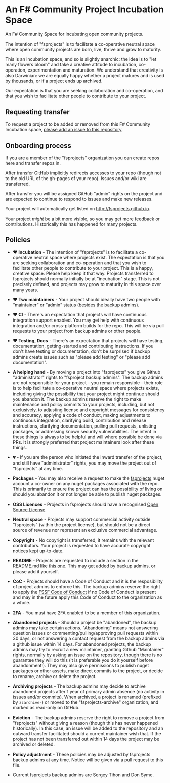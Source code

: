 # An F# Community Project Incubation Space

An F# Community Space for incubating open community projects.

The intention of "fsprojects" is to facilitate a co-operative neutral space where open community projects are born, live, thrive and grow to maturity.

This is an incubation space, and so is slightly anarchic: the idea is to "let many flowers bloom" and take a creative attitude to incubation, co-operation, experimentation and maturation. We understand that creativity is also Darwinian: we are equally happy whether a project matures and is used by thousands, or if a project ends up archived.

Our expectation is that you are seeking collaboration and co-operation, and that you wish to facilitate other people to contribute to your project.

## Requesting transfer

To request a project to be added or removed from this F# Community Incubation space, [please add an issue to this repository](https://github.com/fsprojects/FsProjectsAdmin/issues/new).

## Onboarding process 

If you are a member of the "fsprojects" organization you can create repos here and transfer repos in.

After transfer GitHub implicitly redirects accesses to your repo (though not to the old URL of the gh-pages of your repo).  Issues and/or wiki are transferred.

After transfer you will be assigned GitHub “admin” rights on the project and are expected to continue to respond to issues and make new releases.  

Your project will automatically get listed on http://fsprojects.github.io.

Your project *might* be a bit more visible, so you may get more feedback or contributions. Historically this has happened for many projects.

## Policies

* **❤️ Incubation** - The intention of "fsprojects" is to facilitate a co-operative neutral space where projects exist. The expectation is that you are seeking collaboration and co-operation and that you wish to facilitate other people to contribute to your project. This is a happy, creative space. Please help keep it that way. Projects transferred to fsprojects should normally initially be at "incubation" stage. This is not precisely defined, and projects may grow to maturity in this space over many years.

* **❤️ Two maintainers** - Your project should ideally have two people with “maintainer” or “admin” status (besides the backup admins). 

* **❤️ CI** - There's an expectation that projects will have continuous integration support enabled. You may get help with continuous integration and/or cross-platform builds for the repo. This will be via pull requests to your project from backup admins or other people.

* **❤️ Testing, Docs** - There's an expectation that projects will have testing, documentation, getting-started and contributing instructions. If you don't have testing or documentation, don't be surprised if backup admins create issues such as "please add testing" or "please add documentation".

* **A helping hand** - By moving a project into "fsprojects" you give Github "administrator" rights to "fsproject backup admins". The backup admins are not responsible for your project - you remain responsible - their role is to help facilitate a co-operative neutral space where projects exists, including giving the possibility that your project might continue should you abandon it. The backup admins reserve the right to make maintenance and policy commits to your projects, including, but not exclusively, to adjusting license and copyright messages for consistency and accuracy, applying a code of conduct, making adjustments to continuous integration, clarifying build, contribution and release instructions, clarifying documentation, pulling pull requests, unlisting packages, or addressing known security vulnerabilities. The intent in these things is always to be helpful and will where possible be done via PRs. It is strongly preferred that project maintainers look after these things.

* **💔** - If you are the person who initiated the inward transfer of the project, and still have "administrator" rights, you may move the project out of “fsprojects” at any time.

* **Packages** - You may also receive a request to make the [fsprojects](https://www.nuget.org/profiles/fsprojects) nuget account a co-owner on any nuget packages associated with the repo. This is primarily to ensure the project can has the possibility of living on should you abandon it or not longer be able to publish nuget packages.

* **OSS Licences** - Projects in fsprojects should have a recognised [Open Source License](https://opensource.org/licenses#:~:text=Open%20source%20licenses%20are%20licenses,Source%20Initiative's%20license%20review%20process.) 

* **Neutral space** - Projects may support commercial activity outside "fsprojects" (within the project license), but should not be a direct source of revenue nor represent an exclusive commercial advantage.

* **Copyright** - No copyright is transferred, it remains with the relevant contributors. Your project is requested to have accurate copyright notices kept up-to-date.

* **README** - Projects are requested to include a section in the README.md like [this one](https://github.com/fsprojects/FSharp.Compatibility#maintainers). This may get added by backup admins, or please add it yourself.

* **CoC** - Projects should have a Code of Conduct and it is the resposibility of project admins to enforce this. The backup admins reserve the right to apply the [FSSF Code of Conduct](https://foundation.fsharp.org/code_of_conduct) if no Code of Conduct is present and may in the future apply this Code of Conduct to the organization as a whole.

* **2FA** - You must have 2FA enabled to be a member of this organization.

* **Abandoned projects** - Should a project be "abandoned", the backup admins may take certain actions. "Abandoning" means not answering question issues or commenting/pulling/approving pull requests within 30 days, or not answering a contact request from the backup admins via a github issue within 14 days. For abandoned projects, the backup admins may try to recruit a new maintainer, granting Github "Maintainer" rights, normally by asking an issue on the repository, though there is no guarantee they will do this (it is preferable you do it yourself before abandonment!). They may also give permissions to publish nuget packages or other assets, make direct commits to the project, or decide to rename, archive or delete the project.

* **Archiving projects** - The backup admins may decide to archive abandoned projects after 1 year of primary admin absence (no activity in issues and/or commits). When archived, a project is renamed (prefixed by `zzarchive-`) or moved to the "fsprojects-archive" organization, and marked as read-only on GitHub.

* **Eviction** - The backup admins reserve the right to remove a project from "fsprojects" without giving a reason (though this has never happened historically). In this case, an issue will be added to the repository and an outward transfer facilitated should a current maintainer wish that. If the project has not been transferred out within 14 days the project may be archived or deleted.

* **Policy adjustment** - These policies may be adjusted by fsprojects backup admins at any time. Notice will be given via a pull request to this file.

* Current fsprojects backup admins are Sergey Tihon and Don Syme.

